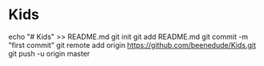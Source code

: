 # Kids
echo "# Kids" >> README.md
git init
git add README.md
git commit -m "first commit"
git remote add origin https://github.com/beenedude/Kids.git
git push -u origin master

